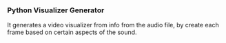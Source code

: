 ### Python Visualizer Generator
It generates a video visualizer from info from the audio file, by create each frame based on certain aspects of the sound.
